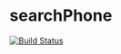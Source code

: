 # searchPhone 
[![Build Status](https://travis-ci.org/mfgonzalez/searchPhone.svg?branch=master)](https://travis-ci.org/mfgonzalez/searchPhone)
